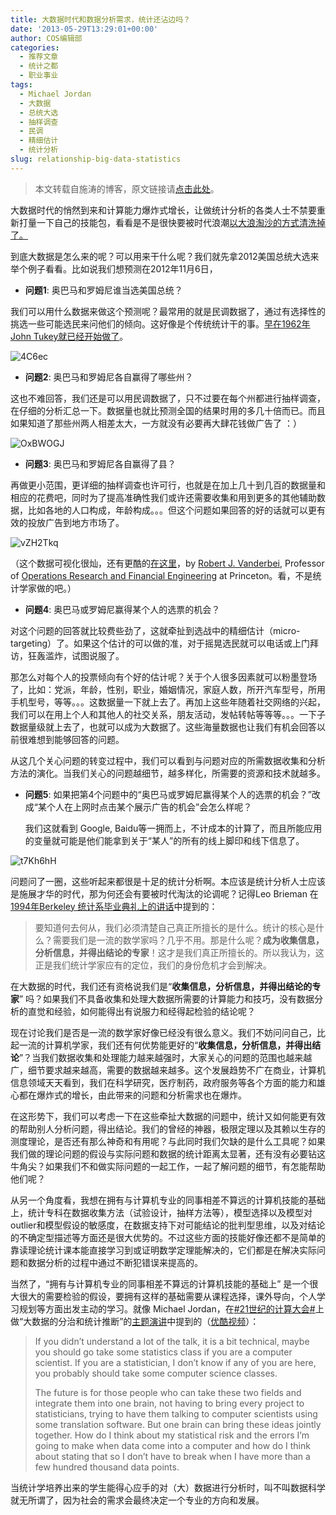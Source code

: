 ```yaml
---
title: 大数据时代和数据分析需求，统计还沾边吗？
date: '2013-05-29T13:29:01+00:00'
author: COS编辑部
categories:
  - 推荐文章
  - 统计之都
  - 职业事业
tags:
  - Michael Jordan
  - 大数据
  - 总统大选
  - 抽样调查
  - 民调
  - 精细估计
  - 统计分析
slug: relationship-big-data-statistics
---
```


> 本文转载自施涛的博客，原文链接请[点击此处](http://blog.cos.name/taoshi/2013/05/29/%E5%A4%A7%E6%95%B0%E6%8D%AE%E6%97%B6%E4%BB%A3%E5%92%8C%E6%95%B0%E6%8D%AE%E5%88%86%E6%9E%90%E9%9C%80%E6%B1%82%EF%BC%8C%E7%BB%9F%E8%AE%A1%E8%BF%98%E6%B2%BE%E8%BE%B9%E5%90%97%EF%BC%9F/)。

大数据时代的悄然到来和计算能力爆炸式增长，让做统计分析的各类人士不禁要重新打量一下自己的技能包，看看是不是很快要被时代浪潮[以大浪淘沙的方式清洗掉了。](http://normaldeviate.wordpress.com/2013/04/13/data-science-the-end-of-statistics/)

到底大数据是怎么来的呢？可以用来干什么呢？我们就先拿2012美国总统大选来举个例子看看。比如说我们想预测在2012年11月6日，

  * **问题1**: 奥巴马和罗姆尼谁当选美国总统？

我们可以用什么数据来做这个预测呢？最常用的就是民调数据了，通过有选择性的挑选一些可能选民来问他们的倾向。这好像是个传统统计干的事。[早在1962年John Tukey就已经开始做了](http://blog.cos.name/taoshi/2012/07/26/john-and-david/)。
  
![4C6ec](https://cos.name/wp-content/uploads/2013/05/4C6ec.jpg)

  * **问题2**: 奥巴马和罗姆尼各自赢得了哪些州？

这也不难回答，我们还是可以用民调数据了，只不过要在每个州都进行抽样调查，在仔细的分析汇总一下。数据量也就比预测全国的结果时用的多几十倍而已。而且如果知道了那些州两人相差太大，一方就没有必要再大肆花钱做广告了 ：）
  
<!--more-->
  
![OxBWOGJ](https://cos.name/wp-content/uploads/2013/05/OxBWOGJ.jpg)

  * **问题3**: 奥巴马和罗姆尼各自赢得了县？

再做更小范围，更详细的抽样调查也许可行，也就是在加上几十到几百的数据量和相应的花费吧，同时为了提高准确性我们或许还需要收集和用到更多的其他辅助数据，比如各地的人口构成，年龄构成。。。但这个问题如果回答的好的话就可以更有效的投放广告到地方市场了。
  
![vZH2Tkq](https://cos.name/wp-content/uploads/2013/05/vZH2Tkq.jpg)

（这个数据可视化很灿，还有更酷的[在这里](http://www.princeton.edu/~rvdb/JAVA/election2012/)，by [Robert J. Vanderbei](http://www.princeton.edu/~rvdb/), Professor of [Operations Research and Financial Engineering](http://orfe.princeton.edu/) at Princeton。看，不是统计学家做的吧。）

  * **问题4**: 奥巴马或罗姆尼赢得某个人的选票的机会？

对这个问题的回答就比较费些劲了，这就牵扯到选战中的精细估计（micro-targeting）了。如果这个估计的可以做的准，对于摇晃选民就可以电话或上门拜访，狂轰滥炸，试图说服了。

那怎么对每个人的投票倾向有个好的估计呢？关于个人很多因素就可以粉墨登场了，比如：党派，年龄，性别，职业，婚姻情况，家庭人数，所开汽车型号，所用手机型号，等等。。。这数据量一下就上去了。再加上这些年随着社交网络的兴起，我们可以在用上个人和其他人的社交关系，朋友活动，发帖转帖等等等。。。一下子数据量级就上去了，也就可以成为大数据了。这些海量数据也让我们有机会回答以前很难想到能够回答的问题。

从这几个关心问题的转变过程中，我们可以看到与问题对应的所需数据收集和分析方法的演化。当我们关心的问题越细节，越多样化，所需要的资源和技术就越多。

  * **问题5**: 如果把第4个问题中的“奥巴马或罗姆尼赢得某个人的选票的机会？”改成“某个人在上网时点击某个展示广告的机会”会怎么样呢？
  
    我们这就看到 Google, Baidu等一拥而上，不计成本的计算了，而且所能应用的变量就可能是他们能拿到关于“某人”的所有的线上脚印和线下信息了。

![t7Kh6hH](https://cos.name/wp-content/uploads/2013/05/t7Kh6hH.png)
  
问题问了一圈，这些听起来都很是十足的统计分析啊。本应该是统计分析人士应该是施展才华的时代，那为何还会有要被时代淘汰的论调呢？记得Leo Brieman 在[1994年Berkeley 统计系毕业典礼上的讲话](/2012/02/what-is-the-stat-dept-25-years-from-now/)中提到的：

> 要知道何去何从，我们必须清楚自己真正所擅长的是什么。统计的核心是什么？需要我们是一流的数学家吗？几乎不用。那是什么呢？**成为收集信息，分析信息，并得出结论的专家**！这才是我们真正所擅长的。所以我认为，这正是我们统计学家应有的定位，我们的身份危机才会到解决。

在大数据的时代，我们还有资格说我们是“**收集信息，分析信息，并得出结论的专家**” 吗？如果我们不具备收集和处理大数据所需要的计算能力和技巧，没有数据分析的直觉和经验，如何能得出有说服力和经得起检验的结论呢？

现在讨论我们是否是一流的数学家好像已经没有很么意义。我们不妨问问自己，比起一流的计算机学家，我们还有何优势能更好的“**收集信息，分析信息，并得出结论**”？当我们数据收集和处理能力越来越强时，大家关心的问题的范围也越来越广，细节要求越来越高，需要的数据越来越多。这个发展趋势不广在商业，计算机信息领域天天看到，我们在科学研究，医疗制药，政府服务等各个方面的能力和雄心都在爆炸式的增长，由此带来的问题和分析需求也在爆炸。

在这形势下，我们可以考虑一下在这些牵扯大数据的问题中，统计又如何能更有效的帮助别人分析问题，得出结论。我们的曾经的神器，极限定理以及其赖以生存的测度理论，是否还有那么神奇和有用呢？与此同时我们欠缺的是什么工具呢？如果我们做的理论问题的假设与实际问题和数据的统计距离太显著，还有没有必要钻这牛角尖？如果我们不和做实际问题的一起工作，一起了解问题的细节，有怎能帮助他们呢？

从另一个角度看，我想在拥有与计算机专业的同事相差不算远的计算机技能的基础上，统计专科在数据收集方法（试验设计，抽样方法等），模型选择以及模型对outlier和模型假设的敏感度，在数据支持下对可能结论的批判型思维，以及对结论的不确定型描述等方面还是很大优势的。不过这些方面的技能好像还都不是简单的靠读理论统计课本能直接学习到或证明数学定理能解决的，它们都是在解决实际问题和数据分析的过程中通过不断犯错误来提高的。

当然了，“拥有与计算机专业的同事相差不算远的计算机技能的基础上” 是一个很大很大的需要检验的假设，要拥有这样的基础需要从课程选择，课外导向，个人学习规划等方面出发主动的学习。就像 Michael Jordan，在[#21世纪的计算大会#](http://huati.weibo.com/k/21%E4%B8%96%E7%BA%AA%E7%9A%84%E8%AE%A1%E7%AE%97%E5%A4%A7%E4%BC%9A?from=510)上做“大数据的分治和统计推断”的[主题演讲](http://blog.cos.name/taoshi/2012/12/18/%E5%A4%A7%E6%95%B0%E6%8D%AE%EF%BC%8C%E7%BB%9F%E8%AE%A1%E7%B2%BE%E5%BA%A6%E4%B8%8E%E8%AE%A1%E7%AE%97%E5%A4%8D%E6%9D%82%E5%BA%A6/)中提到的（[优酷视频](http://v.youku.com/v_show/id_XNDg3ODE1MzU2)）：

> If you didn’t understand a lot of the talk, it is a bit technical, maybe you should go take some statistics class if you are a computer scientist. If you are a statistician, I don’t know if any of you are here, you probably should take some computer science classes.
> 
> The future is for those people who can take these two fields and integrate them into one brain, not having to bring every project to statisticians, trying to have them talking to computer scientists using some translation software. But one brain can bring these ideas jointly together. How do I think about my statistical risk and the errors I’m going to make when data come into a computer and how do I think about stating that so I don’t have to break when I have more than a few hundred thousand data points. 

当统计学培养出来的学生能得心应手的对（大）数据进行分析时，叫不叫数据科学就无所谓了，因为社会的需求会最终决定一个专业的方向和发展。
